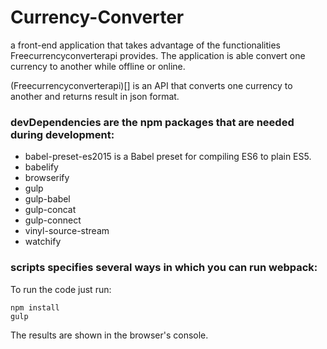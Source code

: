 # Currency-Converter

a front-end application that takes advantage of the functionalities Freecurrencyconverterapi provides. The application is able convert one currency to another while offline or online.

(Freecurrencyconverterapi)[] is an API that converts one currency to another and returns result in json format.

### devDependencies are the npm packages that are needed during development:

- babel-preset-es2015 is a Babel preset for compiling ES6 to plain ES5.
- babelify
- browserify
- gulp
- gulp-babel
- gulp-concat
- gulp-connect
- vinyl-source-stream
- watchify

### scripts specifies several ways in which you can run webpack:

To run the code just run:

```
npm install
gulp
```

The results are shown in the browser's console.
